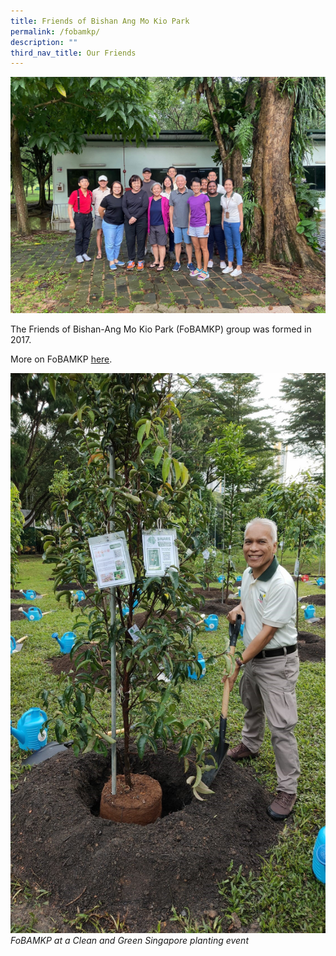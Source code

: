 ```yaml
---
title: Friends of Bishan Ang Mo Kio Park
permalink: /fobamkp/
description: ""
third_nav_title: Our Friends
---
```

![](/images/fobamkp%202022_nparks.jpg)

The Friends of Bishan-Ang Mo Kio Park (FoBAMKP) group was formed in 2017.

More on FoBAMKP [here](https://www.facebook.com/groups/190636865014950).

![](/images/fobamkp%20(cgs%20planting)_nparks.jpg)
*FoBAMKP at a Clean and Green Singapore planting event*